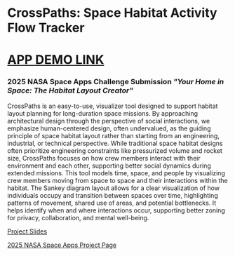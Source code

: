 # CrossPaths: Space Habitat Activity Flow Tracker
# [APP DEMO LINK](https://nasa-2025-eta.vercel.app)
### 2025 NASA Space Apps Challenge Submission ***"Your Home in Space: The Habitat Layout Creator"***

CrossPaths is an easy-to-use, visualizer tool designed to support habitat layout planning for long-duration space missions. By approaching architectural design through the perspective of social interactions, we emphasize human-centered design, often undervalued, as the guiding principle of space habitat layout rather than starting from an engineering, industrial, or technical perspective. While traditional space habitat designs often prioritize engineering constraints like pressurized volume and rocket size, CrossPaths focuses on how crew members interact with their environment and each other, supporting better social dynamics during extended missions. This tool models time, space, and people by visualizing crew members moving from space to space and their interactions within the habitat. The Sankey diagram layout allows for a clear visualization of how individuals occupy and transition between spaces over time, highlighting patterns of movement, shared use of areas, and potential bottlenecks. It helps identify when and where interactions occur, supporting better zoning for privacy, collaboration, and mental well-being. 

[Project Slides]()

[2025 NASA Space Apps Project Page](https://www.spaceappschallenge.org/2025/find-a-team/geobrains2/?tab=project)
